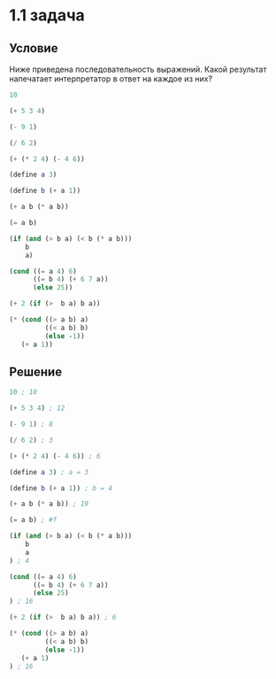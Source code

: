 # 1.1 задача

## Условие

Ниже приведена последовательность выражений. Какой результат напечатает интерпретатор в ответ на каждое из них?

```scheme
10

(+ 5 3 4)

(- 9 1)

(/ 6 2)

(+ (* 2 4) (- 4 6))

(define a 3)

(define b (+ a 1))

(+ a b (* a b))

(= a b)

(if (and (> b a) (< b (* a b)))
    b
    a)

(cond ((= a 4) 6)
      ((= b 4) (+ 6 7 a))
      (else 25))

(+ 2 (if (>  b a) b a))

(* (cond ((> a b) a)
         ((< a b) b)
         (else -1))
   (+ a 1))
```

## Решение

```scheme
10 ; 10

(+ 5 3 4) ; 12

(- 9 1) ; 8

(/ 6 2) ; 3

(+ (* 2 4) (- 4 6)) ; 6

(define a 3) ; a = 3

(define b (+ a 1)) ; b = 4

(+ a b (* a b)) ; 19

(= a b) ; #f

(if (and (> b a) (< b (* a b)))
    b
    a
) ; 4

(cond ((= a 4) 6)
      ((= b 4) (+ 6 7 a))
      (else 25)
) ; 16

(+ 2 (if (>  b a) b a)) ; 6

(* (cond ((> a b) a)
         ((< a b) b)
         (else -1))
   (+ a 1)
) ; 16
```
